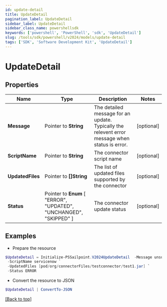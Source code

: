 ```yaml
---
id: update-detail
title: UpdateDetail
pagination_label: UpdateDetail
sidebar_label: UpdateDetail
sidebar_class_name: powershellsdk
keywords: ['powershell', 'PowerShell', 'sdk', 'UpdateDetail'] 
slug: /tools/sdk/powershell/v2024/models/update-detail
tags: ['SDK', 'Software Development Kit', 'UpdateDetail']
---
```



# UpdateDetail

## Properties

Name | Type | Description | Notes
------------ | ------------- | ------------- | -------------
**Message** |  Pointer to **String** | The detailed message for an update. Typically the relevent error message when status is error. | [optional] 
**ScriptName** |  Pointer to **String** | The connector script name | [optional] 
**UpdatedFiles** |  Pointer to **[]String** | The list of updated files supported by the connector | [optional] 
**Status** |  Pointer to  **Enum** [  "ERROR",    "UPDATED",    "UNCHANGED",    "SKIPPED" ] | The connector update status | [optional] 

## Examples

- Prepare the resource
```powershell
$UpdateDetail = Initialize-PSSailpoint.V2024UpdateDetail  -Message unsupported xsd version, please ensure latest xsd version http://www.sailpoint.com/xsd/sailpoint_form_2_0.xsd is used for source config `
 -ScriptName servicenow `
 -UpdatedFiles [pod/org/connectorFiles/testconnector/test1.jar] `
 -Status ERROR
```

- Convert the resource to JSON
```powershell
$UpdateDetail | ConvertTo-JSON
```


[[Back to top]](#) 

